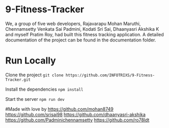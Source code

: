# 9-Fitness-Tracker

We, a group of five web developers, Rajavarapu Mohan Maruthi, Chennamsetty Venkata Sai Padmini, Kodati Sri Sai, Dhaanyasri Akshika K and myself Pratim Roy, had built this fitness tracking application. A detailed documentation of the project can be found in the documentation folder.

<h1>Run Locally</h1>

Clone the project
```git clone https://github.com/INFOTRIXS/9-Fitness-Tracker.git```

Install the dependencies
```npm install```

Start the server
```npm run dev```

#Made with love by
https://github.com/mohan8749
https://github.com/srisai98
https://github.com/dhaanyasri-akshika
https://github.com/Padminichennamsetty
https://github.com/ro78ldt




